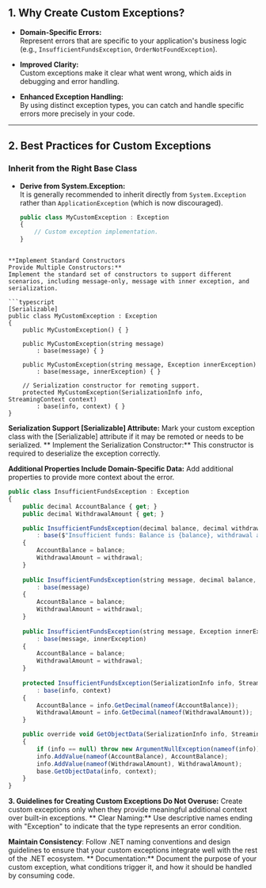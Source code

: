 ## 1. Why Create Custom Exceptions?

- **Domain-Specific Errors:**  
  Represent errors that are specific to your application's business logic (e.g., `InsufficientFundsException`, `OrderNotFoundException`).

- **Improved Clarity:**  
  Custom exceptions make it clear what went wrong, which aids in debugging and error handling.

- **Enhanced Exception Handling:**  
  By using distinct exception types, you can catch and handle specific errors more precisely in your code.

---

## 2. Best Practices for Custom Exceptions

### Inherit from the Right Base Class
- **Derive from System.Exception:**  
  It is generally recommended to inherit directly from `System.Exception` rather than `ApplicationException` (which is now discouraged).
  ```typescript
  public class MyCustomException : Exception
  {
      // Custom exception implementation.
  }
```

**Implement Standard Constructors
Provide Multiple Constructors:**
Implement the standard set of constructors to support different scenarios, including message-only, message with inner exception, and serialization.

```typescript
[Serializable]
public class MyCustomException : Exception
{
    public MyCustomException() { }

    public MyCustomException(string message) 
        : base(message) { }

    public MyCustomException(string message, Exception innerException) 
        : base(message, innerException) { }

    // Serialization constructor for remoting support.
    protected MyCustomException(SerializationInfo info, StreamingContext context)
        : base(info, context) { }
}
```

**Serialization Support
[Serializable] Attribute:**
Mark your custom exception class with the [Serializable] attribute if it may be remoted or needs to be serialized.
**
Implement the Serialization Constructor:**
This constructor is required to deserialize the exception correctly.

**Additional Properties
Include Domain-Specific Data:**
Add additional properties to provide more context about the error.

```typescript
public class InsufficientFundsException : Exception
{
    public decimal AccountBalance { get; }
    public decimal WithdrawalAmount { get; }

    public InsufficientFundsException(decimal balance, decimal withdrawal)
        : base($"Insufficient funds: Balance is {balance}, withdrawal amount is {withdrawal}")
    {
        AccountBalance = balance;
        WithdrawalAmount = withdrawal;
    }
    
    public InsufficientFundsException(string message, decimal balance, decimal withdrawal)
        : base(message)
    {
        AccountBalance = balance;
        WithdrawalAmount = withdrawal;
    }
    
    public InsufficientFundsException(string message, Exception innerException, decimal balance, decimal withdrawal)
        : base(message, innerException)
    {
        AccountBalance = balance;
        WithdrawalAmount = withdrawal;
    }
    
    protected InsufficientFundsException(SerializationInfo info, StreamingContext context)
        : base(info, context)
    {
        AccountBalance = info.GetDecimal(nameof(AccountBalance));
        WithdrawalAmount = info.GetDecimal(nameof(WithdrawalAmount));
    }

    public override void GetObjectData(SerializationInfo info, StreamingContext context)
    {
        if (info == null) throw new ArgumentNullException(nameof(info));
        info.AddValue(nameof(AccountBalance), AccountBalance);
        info.AddValue(nameof(WithdrawalAmount), WithdrawalAmount);
        base.GetObjectData(info, context);
    }
}
```

**3. Guidelines for Creating Custom Exceptions
Do Not Overuse:**
Create custom exceptions only when they provide meaningful additional context over built-in exceptions.
**
Clear Naming:**
Use descriptive names ending with "Exception" to indicate that the type represents an error condition.

**Maintain Consistency**:
Follow .NET naming conventions and design guidelines to ensure that your custom exceptions integrate well with the rest of the .NET ecosystem.
**
Documentation:**
Document the purpose of your custom exception, what conditions trigger it, and how it should be handled by consuming code.